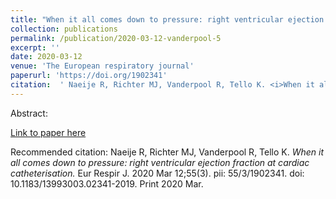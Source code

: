 ```yaml
--- 
title: "When it all comes down to pressure: right ventricular ejection fraction at cardiac catheterisation." 
collection: publications 
permalink: /publication/2020-03-12-vanderpool-5 
excerpt: '' 
date: 2020-03-12 
venue: 'The European respiratory journal' 
paperurl: 'https://doi.org/1902341' 
citation:  ' Naeije R, Richter MJ, Vanderpool R, Tello K. <i>When it all comes down to pressure: right ventricular ejection fraction at cardiac catheterisation.</i> Eur Respir J. 2020 Mar 12;55(3). pii: 55/3/1902341. doi: 10.1183/13993003.02341-2019. Print 2020 Mar.' 
--- 
```

Abstract:    
 
[Link to paper here](https://doi.org/1902341) 
 
Recommended citation:  Naeije R, Richter MJ, Vanderpool R, Tello K. <i>When it all comes down to pressure: right ventricular ejection fraction at cardiac catheterisation.</i> Eur Respir J. 2020 Mar 12;55(3). pii: 55/3/1902341. doi: 10.1183/13993003.02341-2019. Print 2020 Mar. 

